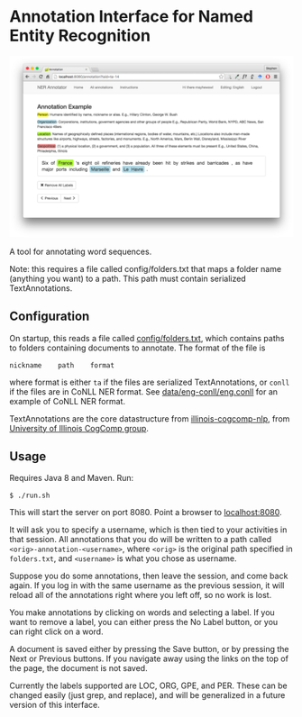 # Annotation Interface for Named Entity Recognition

![Screenshot of web interface](/src/main/resources/static/img/screenshot.png?raw=true "Screenshot")

A tool for annotating word sequences. 

Note: this requires a file called config/folders.txt that maps a folder name (anything you want) to a path. This
path must contain serialized TextAnnotations.

## Configuration

On startup, this reads a file called [config/folders.txt](config/folders.txt), which contains paths to folders containing
documents to annotate. The format of the file is

    nickname	path	format

where format is either `ta` if the files are serialized TextAnnotations, or `conll` if the files are in CoNLL NER format. See
[data/eng-conll/eng.conll](data/eng-conll/eng.conll) for an example of CoNLL NER format. 

TextAnnotations are the core datastructure from [illinois-cogcomp-nlp](https://github.com/IllinoisCogComp/illinois-cogcomp-nlp), from [University of Illinois CogComp group](http://cogcomp.cs.illinois.edu/). 

## Usage

Requires Java 8 and Maven. Run:

    $ ./run.sh

This will start the server on port 8080. Point a browser to [localhost:8080](http://localhost:8080).

It will ask you to specify a username, which is then tied to your activities in that session. All annotations
that you do will be written to a path called `<orig>-annotation-<username>`, where `<orig>` is the original path
specified in `folders.txt`, and `<username>` is what you chose as username.

Suppose you do some annotations, then leave the session, and come back again. If you log in with the same
username as the previous session, it will reload all of the annotations right where you left off, so no
work is lost.

You make annotations by clicking on words and selecting a label. If you want to remove a label, you can either press the No Label
button, or you can right click on a word.

A document is saved either by pressing the Save button, or by pressing the Next or Previous buttons. If you navigate away using
the links on the top of the page, the document is not saved. 

Currently the labels supported are LOC, ORG, GPE, and PER. These can be changed easily (just grep, and replace), and will be
generalized in a future version of this interface. 

